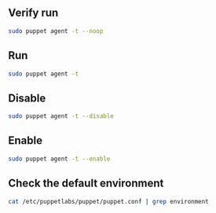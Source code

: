 ## Verify run
```bash
sudo puppet agent -t --noop 
```
## Run
```bash
sudo puppet agent -t
```
## Disable
```bash
sudo puppet agent -t --disable
```
## Enable
```bash
sudo puppet agent -t --enable
```
## Check the default environment
```bash
cat /etc/puppetlabs/puppet/puppet.conf | grep environment
```